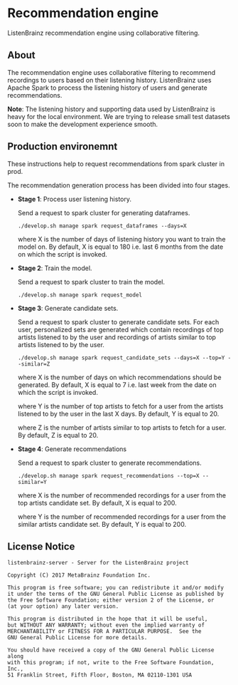 Recommendation engine
=====================
ListenBrainz recommendation engine using collaborative filtering.

## About

The recommendation engine uses collaborative filtering to recommend recordings to users based on their listening history. ListenBrainz uses Apache Spark to process the listening history of users and generate recommendations.

**Note**:  The listening history and supporting data used by ListenBrainz is heavy for the local environment. We are trying to release small test datasets soon to make the development experience smooth.


## Production environemnt

These instructions help to request recommendations from spark cluster in prod.

The recommendation generation process has been divided into four stages.

- **Stage 1**: Process user listening history.

  Send a request to spark cluster for generating dataframes.

  `./develop.sh manage spark request_dataframes --days=X`

  where X is the number of days of listening history you want to train the model on. By default, X is equal to 180 i.e. last 6 months from the date on which the script is invoked.

- **Stage 2**: Train the model.

  Send a request to spark cluster to train the model.

  `./develop.sh manage spark request_model`

- **Stage 3**: Generate candidate sets.

  Send a request to spark cluster to generate candidate sets. For each user, personalized sets are generated which contain recordings of top artists listened to by the user and recordings of artists similar to top artists listened to by the user.

  `./develop.sh manage spark request_candidate_sets --days=X --top=Y --similar=Z`

  where X is the number of days on which recommendations should be generated. By default, X is equal to 7 i.e. last week from the date on which the script is invoked.

  where Y is the number of top artists to fetch for a user from the artists listened to by the user in the last X days. By default, Y is equal to 20.

  where Z is the number of artists similar to top artists to fetch for a user. By default, Z is equal to 20.

- **Stage 4**: Generate recommendations

  Send a request to spark cluster to generate recommendations.

  `./develop.sh manage spark request_recommendations --top=X --similar=Y`

  where X is the number of recommended recordings for a user from the top artists candidate set. By default, X is equal to 200.

  where Y is the number of recommended recordings for a user from the similar artists candidate set. By default, Y is equal to 200.

## License Notice

```
listenbrainz-server - Server for the ListenBrainz project

Copyright (C) 2017 MetaBrainz Foundation Inc.

This program is free software; you can redistribute it and/or modify
it under the terms of the GNU General Public License as published by
the Free Software Foundation; either version 2 of the License, or
(at your option) any later version.

This program is distributed in the hope that it will be useful,
but WITHOUT ANY WARRANTY; without even the implied warranty of
MERCHANTABILITY or FITNESS FOR A PARTICULAR PURPOSE.  See the
GNU General Public License for more details.

You should have received a copy of the GNU General Public License along
with this program; if not, write to the Free Software Foundation, Inc.,
51 Franklin Street, Fifth Floor, Boston, MA 02110-1301 USA
```
